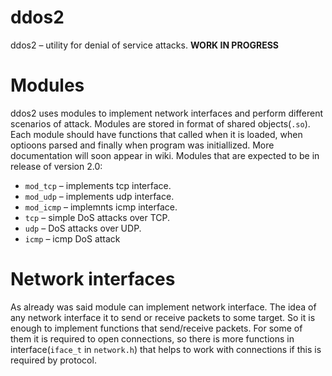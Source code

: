 # ddos2
ddos2 – utility for denial of service attacks. **WORK IN PROGRESS**
# Modules
ddos2 uses modules to implement network interfaces and perform different scenarios of attack. Modules are stored in format of shared objects(`.so`). Each module should have functions that called when it is loaded, when optioons parsed and finally when program was initiallized. More documentation will soon appear in wiki. Modules that are expected to be in release of version 2.0:
* `mod_tcp` – implements tcp interface.
* `mod_udp` – implements udp interface.
* `mod_icmp` – implemnts icmp interface.
* `tcp` – simple DoS attacks over TCP.
* `udp` – DoS attacks over UDP.
* `icmp` – icmp DoS attack
# Network interfaces
As already was said module can implement network interface. The idea of any network interface it to send or receive packets to some target. So it is enough to implement functions that send/receive packets. For some of them it is required to open connections, so there is more functions in interface(`iface_t` in `network.h`) that helps to work with connections if this is required by protocol.

